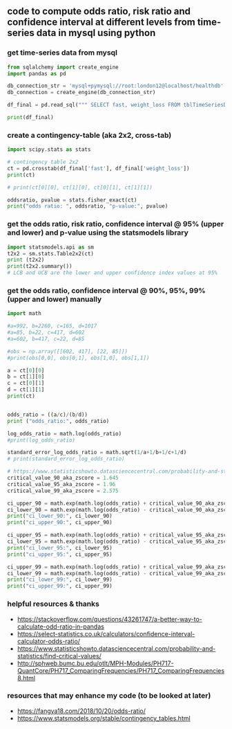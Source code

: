 ## code to compute odds ratio, risk ratio and confidence interval at different levels from time-series data in mysql using python

### get time-series data from mysql
```python
from sqlalchemy import create_engine
import pandas as pd

db_connection_str = 'mysql+pymysql://root:london12@localhost/healthdb'
db_connection = create_engine(db_connection_str)

df_final = pd.read_sql(""" SELECT fast, weight_loss FROM tblTimeSeriesDataEnhanced ORDER BY date; """, con=db_connection)

print(df_final)
```

### create a contingency-table (aka 2x2, cross-tab)
```python
import scipy.stats as stats

# contingency table 2x2
ct = pd.crosstab(df_final['fast'], df_final['weight_loss'])
print(ct)

# print(ct[0][0], ct[1][0], ct[0][1], ct[1][1])

oddsratio, pvalue = stats.fisher_exact(ct)
print("odds ratio: ", oddsratio, "p-value:", pvalue)
```

### get the odds ratio, risk ratio, confidence interval @ 95% (upper and lower) and p-value using the statsmodels library
```python
import statsmodels.api as sm
t2x2 = sm.stats.Table2x2(ct)
print (t2x2)
print(t2x2.summary())
# LCB and UCB are the lower and upper confidence index values at 95%
```

### get the odds ratio, confidence interval @ 90%, 95%, 99% (upper and lower) manually
```python
import math

#a=992, b=2260, c=165, d=1017
#a=85, b=22, c=417, d=602
#a=602, b=417, c=22, d=85

#obs = np.array([[602, 417], [22, 85]])
#print(obs[0,0], obs[0,1], obs[1,0], obs[1,1])

a = ct[0][0]
b = ct[1][0]
c = ct[0][1]
d = ct[1][1]
print(ct)


odds_ratio = ((a/c)/(b/d))
print ("odds_ratio:", odds_ratio)

log_odds_ratio = math.log(odds_ratio)
#print(log_odds_ratio)

standard_error_log_odds_ratio = math.sqrt(1/a+1/b+1/c+1/d)
# print(standard_error_log_odds_ratio)

# https://www.statisticshowto.datasciencecentral.com/probability-and-statistics/find-critical-values/
critical_value_90_aka_zscore = 1.645
critical_value_95_aka_zscore = 1.96
critical_value_99_aka_zscore = 2.575

ci_upper_90 = math.exp(math.log(odds_ratio) + critical_value_90_aka_zscore * standard_error_log_odds_ratio)
ci_lower_90 = math.exp(math.log(odds_ratio) - critical_value_90_aka_zscore * standard_error_log_odds_ratio)
print("ci_lower_90:", ci_lower_90)
print("ci_upper_90:", ci_upper_90)

ci_upper_95 = math.exp(math.log(odds_ratio) + critical_value_95_aka_zscore * standard_error_log_odds_ratio)
ci_lower_95 = math.exp(math.log(odds_ratio) - critical_value_95_aka_zscore * standard_error_log_odds_ratio)
print("ci_lower_95:", ci_lower_95)
print("ci_upper_95:", ci_upper_95)

ci_upper_99 = math.exp(math.log(odds_ratio) + critical_value_99_aka_zscore * standard_error_log_odds_ratio)
ci_lower_99 = math.exp(math.log(odds_ratio) - critical_value_99_aka_zscore * standard_error_log_odds_ratio)
print("ci_lower_99:", ci_lower_99)
print("ci_upper_99:", ci_upper_99)
```



### helpful resources & thanks
- https://stackoverflow.com/questions/43261747/a-better-way-to-calculate-odd-ratio-in-pandas
- https://select-statistics.co.uk/calculators/confidence-interval-calculator-odds-ratio/
- https://www.statisticshowto.datasciencecentral.com/probability-and-statistics/find-critical-values/
- http://sphweb.bumc.bu.edu/otlt/MPH-Modules/PH717-QuantCore/PH717_ComparingFrequencies/PH717_ComparingFrequencies8.html

### resources that may enhance my code (to be looked at later)
- https://fangya18.com/2018/10/20/odds-ratio/
- https://www.statsmodels.org/stable/contingency_tables.html
